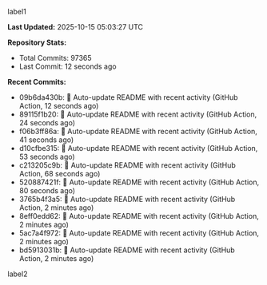
label1 
<!-- ACTIVITY_START -->
**Last Updated:** 2025-10-15 05:03:27 UTC

**Repository Stats:**
- Total Commits: 97365
- Last Commit: 12 seconds ago

**Recent Commits:**
- 09b6da430b: 🤖 Auto-update README with recent activity (GitHub Action, 12 seconds ago)
- 89115f1b20: 🤖 Auto-update README with recent activity (GitHub Action, 24 seconds ago)
- f06b3ff86a: 🤖 Auto-update README with recent activity (GitHub Action, 41 seconds ago)
- d10cfbe315: 🤖 Auto-update README with recent activity (GitHub Action, 53 seconds ago)
- c213205c9b: 🤖 Auto-update README with recent activity (GitHub Action, 68 seconds ago)
- 520887421f: 🤖 Auto-update README with recent activity (GitHub Action, 80 seconds ago)
- 3765b4f3a5: 🤖 Auto-update README with recent activity (GitHub Action, 2 minutes ago)
- 8eff0edd62: 🤖 Auto-update README with recent activity (GitHub Action, 2 minutes ago)
- 5ac7a4f972: 🤖 Auto-update README with recent activity (GitHub Action, 2 minutes ago)
- bd5913031b: 🤖 Auto-update README with recent activity (GitHub Action, 2 minutes ago)
<!-- ACTIVITY_END -->

label2
